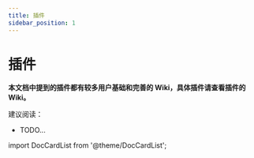 ```yaml
---
title: 插件
sidebar_position: 1
---
```


# 插件

**本文档中提到的插件都有较多用户基础和完善的 Wiki，具体插件请查看插件的 Wiki。**

建议阅读：

- TODO...

import DocCardList from '@theme/DocCardList';

<DocCardList />
